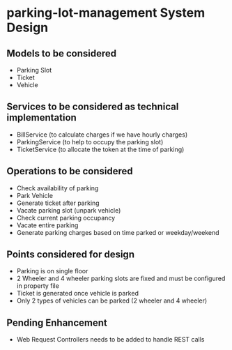 # parking-lot-management System Design

## Models to be considered
- Parking Slot
- Ticket
- Vehicle

## Services to be considered as technical implementation
- BillService (to calculate charges if we have hourly charges)
- ParkingService (to help to occupy the parking slot)
- TicketService (to allocate the token at the time of parking)

## Operations to be considered
- Check availability of parking
- Park Vehicle
- Generate ticket after parking
- Vacate parking slot (unpark vehicle)
- Check current parking occupancy
- Vacate entire parking
- Generate parking charges based on time parked or weekday/weekend

## Points considered for design
- Parking is on single floor
- 2 Wheeler and 4 wheeler parking slots are fixed and must be configured in property file
- Ticket is generated once vehicle is parked
- Only 2 types of vehicles can be parked (2 wheeler and 4 wheeler)

## Pending Enhancement
- Web Request Controllers needs to be added to handle REST calls